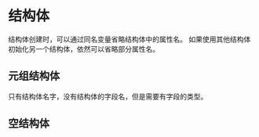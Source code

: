 # 结构体

结构体创建时，可以通过同名变量省略结构体中的属性名。
如果使用其他结构体初始化另一个结构体，依然可以省略部分属性名。

## 元组结构体

只有结构体名字，没有结构体的字段名，但是需要有字段的类型。

## 空结构体



